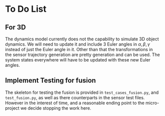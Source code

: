 # To Do List

## For 3D

The dynamics model currently does not the capability to simulate 3D object dynamics. We will need to update it and include 3 Euler angles in $\alpha, \beta, \gamma$ instead of just the Euler angle in it. Other than that the transformations in the sensor trajectory generation are pretty generation and can be used. The system states everywhere will have to be updated with these new Euler angles.

## Implement Testing for fusion

The skeleton for testing the fusion is provided in ```test_cases_fusion.py```, and ```test_fusion.py```, as well as there counterparts in the sensor test files. However in the interest of time, and a reasonable ending point to the micro-project we decide stopping the work here. 